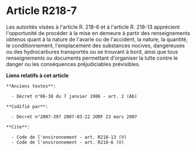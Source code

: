 # Article R218-7

Les autorités visées à l'article R. 218-6 et à l'article R. 218-13 apprécient l'opportunité de procéder à la mise en demeure
à partir des renseignements obtenus quant à la nature de l'avarie ou de l'accident, la nature, la quantité, le
conditionnement, l'emplacement des substances nocives, dangereuses ou des hydrocarbures transportés ou se trouvant à bord,
ainsi que tous renseignements ou documents permettant d'organiser la lutte contre le danger ou les conséquences
préjudiciables prévisibles.

**Liens relatifs à cet article**

	**Anciens textes**:

	  - Décret n°86-38 du 7 janvier 1986 - art. 2 (Ab)

	**Codifié par**:

	  - Décret n°2007-397 2007-03-22 JORF 23 mars 2007

	**Cite**:

	  - Code de l'environnement - art. R218-13 (V)
	  - Code de l'environnement - art. R218-6 (V)
